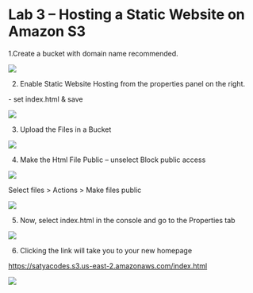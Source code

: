 Lab 3 – Hosting a Static Website on Amazon S3
=============================================

1.Create a bucket with domain name recommended.

![](media/fd13919ecafa2bd4da14416fb2e3ee2d.png)

2. Enable Static Website Hosting from the properties panel on the right.

\- set index.html & save

![](media/5e383bcde1213396bb56d73c2f334b02.png)

3. Upload the Files in a Bucket

![](media/666a9798c6f7da3455f778218e50e96f.png)

4. Make the Html File Public – unselect Block public access

![](media/9d9a25ede6913bc4bd746d2b3ba88865.png)

Select files \> Actions \> Make files public

![](media/7f9802389f8ac165a4b6b2bf0cfad2fd.png)

5. Now, select index.html in the console and go to the Properties tab

![](media/6479335452704c5ea33a99e520165250.png)

6. Clicking the link will take you to your new homepage

<https://satyacodes.s3.us-east-2.amazonaws.com/index.html>

![](media/dcae7ceb4509452abf22c67e51230ba5.png)
